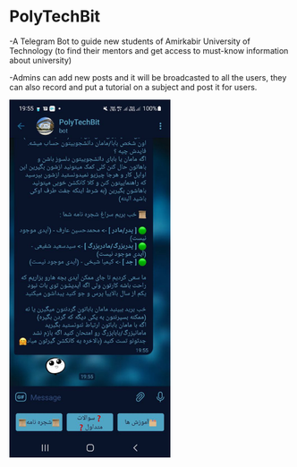 # PolyTechBit
-A Telegram Bot to guide new students of Amirkabir University of Technology (to find their mentors and get access to must-know information about university)

-Admins can add new posts and it will be broadcasted to all the users, they can also record and put a tutorial on a subject and post it for users.

<img src="demo.jpg" width="288" height="640" />
